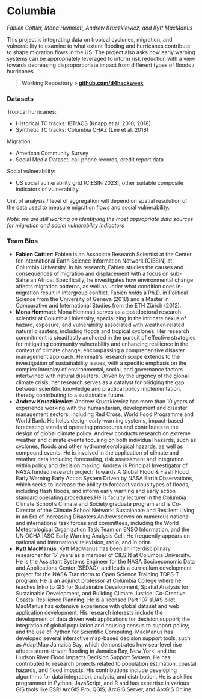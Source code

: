 # Columbia
*Fabien Cottier, Mona Hemmati, Andrew Kruczkiewicz, and Kytt MacManus*

This project is integrating data on tropical cyclones, migration, and vulnerability to examine to what extent flooding and hurricanes contribute to shape migration flows in the US. The project also asks how early warning systems can be appropriately leveraged to inform risk reduction with a view towards decreasing disproportionate impact from different types of floods / hurricanes. 

>**Working Repository > [github.com/d4hackweek](https://github.com/d4hackweek)**

### Datasets

Tropical hurricanes:
- Historical TC tracks: IBTrACS (Knapp et al. 2010, 2018)
- Synthetic TC tracks: Columbia CHAZ (Lee et al. 2018) 

Migration:
- American Community Survey
- Social Media Dataset, call phone records, credit report data

Social vulnerability:
- US social vulnerability grid (CIESIN 2023), other suitable composite indicators of vulnerability.

Unit of analysis / level of aggregation will depend on spatial resolution of the data used to measure migration flows and social vulnerability.

*Note: we are still working on identifying the most appropriate data sources for migration and social vulnerability indicators*


### Team Bios

- **Fabien Cottier**: Fabien is an Associate Research Scientist at the Center for International Earth Science Information Network (CIESIN) at Columbia University. In his research, Fabien studies the causes and consequences of migration and displacement with a focus on sub-Saharan Africa. Specifically, he investigates how environmental change affects migration patterns, as well as under what condition does in-migration result in intergroup conflict. Fabien holds a Ph.D. in Political Science from the University of Geneva (2018) and a Master in Comparative and International Studies from the ETH Zürich (2012).
- **Mona Hemmati**: Mona Hemmati serves as a postdoctoral research scientist at Columbia University, specializing in the intricate nexus of hazard, exposure, and vulnerability associated with weather-related natural disasters, including floods and tropical cyclones. Her research commitment is steadfastly anchored in the pursuit of effective strategies for mitigating community vulnerability and enhancing resilience in the context of climate change, encompassing a comprehensive disaster management approach. Hemmati's research scope extends to the investigation of sustainability issues, with a specific emphasis on the complex interplay of environmental, social, and governance factors intertwined with natural disasters. Driven by the urgency of the global climate crisis, her research serves as a catalyst for bridging the gap between scientific knowledge and practical policy implementation, thereby contributing to a sustainable future.
- **Andrew Kruczkiewicz**: Andrew Kruczkiewicz has more than 10 years of experience working with the humanitarian, development and disaster management sectors, including Red Cross, World Food Programme and World Bank. He helps design early-warning systems, impact-based forecasting standard operating procedures and contributes to the design of global climate policy. Andrew conducts research on extreme weather and climate events focusing on both individual hazards, such as cyclones, floods and other hydrometeorological hazards, as well as compound events. He is involved in the application of climate and weather data including forecasting, risk assessment and integration within policy and decision making. Andrew is Principal Investigator of NASA funded research project: Towards A Global Flood & Flash Flood Early Warning Early Action System Driven by NASA Earth Observations, which seeks to increase the ability to forecast various types of floods, including flash floods, and inform early warning and early action standard operating procedures.He is faculty lecturer in the Columbia Climate School’s Climate and Society graduate program and is Co-Director of the Climate School Network: Sustainable and Resilient Living in an Era of Increasing Disasters.Andrew serves on numerous national and international task forces and committees, including the World Meteorological Organization Task Team on ENSO Information, and the UN OCHA IASC Early Warning Analysis Cell. He frequently appears on national and international television, radio, and in print.
- **Kytt MacManus**: Kytt MacManus has been an interdisciplinary researcher for 17 years as a member of CIESIN at Columbia University. He is the Assistant Systems Engineer for the NASA Socioeconomic Data and Applications Center (SEDAC), and leads a curriculum development project for the NASA Transform to Open Science Training TOPS-T program. He is an adjunct professor at Columbia College where he teaches Intro to GIS for Sustainable Development, Spatial Analysis for Sustainable Development, and Building Climate Justice: Co-Creative Coastal Resilience Planning. He is a licensed Part 107 sUAS pilot. MacManus has extensive experience with global dataset and web application development. His research interests include the development of data driven web applications for decision support; the integration of global population and housing census to support policy; and the use of Python for Scientific Computing. MacManus has developed several interactive map-based decision support tools, such as AdaptMap Jamaica Bay, which demonstrates how sea-level rise affects storm-driven flooding in Jamaica Bay, New York, and the Hudson River Flood Impacts Decision Support System. He has contributed to research projects related to population estimation, coastal hazards, and flood impacts. His contributions include developing algorithms for data integration, analysis, and distribution. He is a skilled programmer in Python, JavaScript, and R and has expertise in various GIS tools like ESRI ArcGIS Pro, QGIS, ArcGIS Server, and ArcGIS Online.